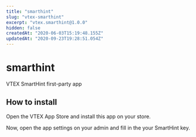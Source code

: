 ```yaml
---
title: "smarthint"
slug: "vtex-smarthint"
excerpt: "vtex.smarthint@1.0.0"
hidden: false
createdAt: "2020-06-03T15:19:48.155Z"
updatedAt: "2020-09-23T19:28:51.054Z"
---
```

# smarthint

VTEX SmartHint first-party app

## How to install

Open the VTEX App Store and install this app on your store.

Now, open the app settings on your admin and fill in the your SmartHint key.